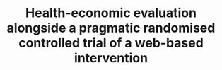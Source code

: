 --- 
abstract: '' 
authors: 
 - buntrock
 -  M Berking
 -  F Smit
 -  D Lehr
 -  S Nobis
 -  H Riper
 -  P Cuijpers
 -  ...
doi: '' 
featured: false 
publication: '*J Med Internet Res*, 14' 
publication_short: '' 
publishDate: '2017-01-01' 
title: 'Health-economic evaluation alongside a pragmatic randomised controlled trial of a web-based intervention' 
url_code: '' 
url_dataset: '' 
url_pdf: '' 
url_poster: '' 
url_project: '' 
url_slides: '' 
url_source: '' 
url_video: '' 
---